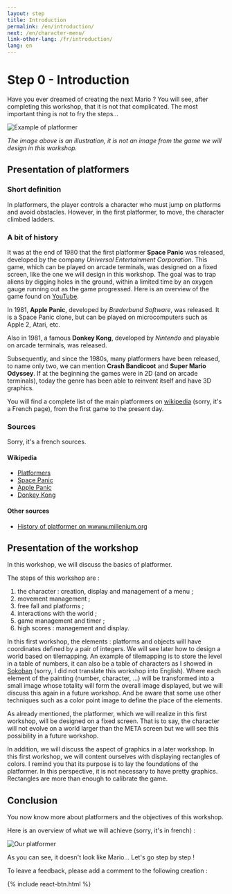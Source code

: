 ```yaml
---
layout: step
title: Introduction
permalink: /en/introduction/
next: /en/character-menu/
link-other-lang: /fr/introduction/
lang: en
---
```


# Step 0 - Introduction

Have you ever dreamed of creating the next Mario ? You will see, after completing this workshop, that it is not that complicated. The most important thing is not to fry the steps...

![Example of platformer](https://zupimages.net/up/19/11/kqg7.png)

*The image above is an illustration, it is not an image from the game we will design in this workshop.*

## Presentation of platformers

### Short definition

In platformers, the player controls a character who must jump on platforms and avoid obstacles. However, in the first platformer, to move, the character climbed ladders.

### A bit of history

It was at the end of 1980 that the first platformer **Space Panic** was released, developed by the company *Universal Entertainment Corporation*.  This game, which can be played on arcade terminals, was designed on a fixed screen, like the one we will design in this workshop. The goal was to trap aliens by digging holes in the ground, within a limited time by an oxygen gauge running out as the game progressed. 
Here is an overview of the game found on <a href="https://www.youtube.com/watch?v=dLd1xABCsaQ" class="external-link" >YouTube</a>.

In 1981, **Apple Panic**, developed by *Brøderbund Software*, was released. It is a Space Panic clone, but can be played on microcomputers such as Apple 2, Atari, etc.

Also in 1981, a famous **Donkey Kong**, developed by *Nintendo* and playable on arcade terminals, was released.

Subsequently, and since the 1980s, many platformers have been released, to name only two, we can mention **Crash Bandicoot** and **Super Mario Odyssey**. If at the beginning the games were in 2D (and on arcade terminals), today the genre has been able to reinvent itself and have 3D graphics.

You will find a complete list of the main platformers on <a href="https://fr.wikipedia.org/wiki/Liste_chronologique_de_jeux_de_plates-formes" class="external-link" >wikipedia</a> (sorry, it's a French page), from the first game to the present day.

### Sources

Sorry, it's a french sources.

#### Wikipedia

<div class="sources" >
	<ul>
		<li><a href="https://fr.wikipedia.org/wiki/Jeu_de_plates-formes" class="external-link" >Platformers</a></li>
		<li><a href="https://fr.wikipedia.org/wiki/Space_Panic" class="external-link" >Space Panic</a></li>
		<li><a href="https://fr.wikipedia.org/wiki/Apple_Panic" class="external-link" >Apple Panic</a></li>
		<li><a href="https://fr.wikipedia.org/wiki/Donkey_Kong_%28jeu_vidéo,_1981%29" class="external-link" >Donkey Kong</a></li>
	</ul>
</div>

#### Other sources

<div class="sources" >
	<ul>
		<li><a href="https://www.millenium.org/news/137671.html?page=4" class="external-link" >History of platformer on wwww.millenium.org</a></li>
	</ul>
</div>

## Presentation of the workshop

In this workshop, we will discuss the basics of platformer.

The steps of this workshop are :
1. the character : creation, display and management of a menu ;
2. movement management ;
3. free fall and platforms ;
4. interactions with the world ;
5. game management and timer ;
6. high scores : management and display.

In this first workshop, the elements : platforms and objects will have coordinates defined by a pair of integers. We will see later how to design a world based on tilemapping. An example of tilemapping is to store the level in a table of numbers, it can also be a table of characters as I showed in <a href="https://gamebuino.com/fr/academy/workshop/sokoban-vs-poo" class="external-link" >Sokoban</a> (sorry, I did not translate this workshop into English). Where each element of the painting (number, character, ...) will be transformed into a small image whose totality will form the overall image displayed, but we will discuss this again in a future workshop. And be aware that some use other techniques such as a color point image to define the place of the elements.

As already mentioned, the platformer, which we will realize in this first workshop, will be designed on a fixed screen. That is to say, the character will not evolve on a world larger than the META screen but we will see this possibility in a future workshop.

In addition, we will discuss the aspect of graphics in a later workshop. In this first workshop, we will content ourselves with displaying rectangles of colors. I remind you that its purpose is to lay the foundations of the platformer. In this perspective, it is not necessary to have pretty graphics. Rectangles are more than enough to calibrate the game.

## Conclusion

You now know more about platformers and the objectives of this workshop.

Here is an overview of what we will achieve (sorry, it's in french) :

![Our platformer](./../../img/Platformer01_Ecrans_v2.png)

As you can see, it doesn't look like Mario... Let's go step by step !

To leave a feedback, please add a comment to the following creation :

{% include react-btn.html %}
